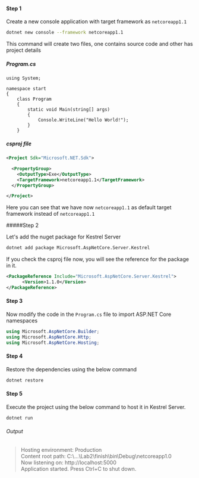 
#### Step 1
Create a new console application with target framework as ```netcoreapp1.1```
```sh
dotnet new console --framework netcoreapp1.1
```
This command will create two files, one contains source code and other has project details

##### Program.cs

```charp  
using System;

namespace start
{
    class Program
    {
        static void Main(string[] args)
        {
            Console.WriteLine("Hello World!");
        }
    }

```  

##### csproj file

```xml
<Project Sdk="Microsoft.NET.Sdk">

  <PropertyGroup>
    <OutputType>Exe</OutputType>
    <TargetFramework>netcoreapp1.1</TargetFramework>
  </PropertyGroup>

</Project>

```
Here you can see that we have now ```netcoreapp1.1``` as default target framework instead of ```netcoreapp1.1```

#####Step 2

Let's add the nuget package for Kestrel Server

```sh
dotnet add package Microsoft.AspNetCore.Server.Kestrel
```
If you check the csproj file now, you will see the reference for the package in it.
```xml
<PackageReference Include="Microsoft.AspNetCore.Server.Kestrel">
      <Version>1.1.0</Version>
</PackageReference>
```

#### Step 3 

Now modify the code in the ```Program.cs``` file to import ASP.NET Core namespaces

```csharp
using Microsoft.AspNetCore.Builder;
using Microsoft.AspNetCore.Http;
using Microsoft.AspNetCore.Hosting;
```

#### Step 4 

Restore the dependencies using the below command

```sh
dotnet restore
```

#### Step 5

Execute the project using the below command to host it in Kestrel Server.

```sh
dotnet run
```

###### Output

>Hosting environment: Production  
>Content root path: C:\\...\Lab2\finish\bin\Debug\netcoreapp1.0  
>Now listening on: http://localhost:5000  
>Application started. Press Ctrl+C to shut down.  


